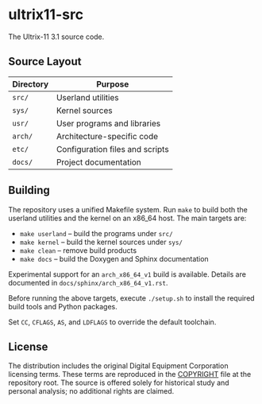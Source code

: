 # ultrix11-src

The Ultrix-11 3.1 source code.

## Source Layout

| Directory | Purpose |
|-----------|---------|
| `src/`    | Userland utilities |
| `sys/`    | Kernel sources |
| `usr/`    | User programs and libraries |
| `arch/`   | Architecture-specific code |
| `etc/`    | Configuration files and scripts |
| `docs/`   | Project documentation |

## Building

The repository uses a unified Makefile system. Run `make` to build both the
userland utilities and the kernel on an x86_64 host. The main targets are:

- `make userland` – build the programs under `src/`
- `make kernel` – build the kernel sources under `sys/`
- `make clean` – remove build products
- `make docs` – build the Doxygen and Sphinx documentation

Experimental support for an `arch_x86_64_v1` build is available. Details
are documented in `docs/sphinx/arch_x86_64_v1.rst`.

Before running the above targets, execute `./setup.sh` to install the
required build tools and Python packages.

Set `CC`, `CFLAGS`, `AS`, and `LDFLAGS` to override the default toolchain.

## License

The distribution includes the original Digital Equipment Corporation
licensing terms. These terms are reproduced in the [COPYRIGHT](COPYRIGHT)
file at the repository root. The source is offered solely for historical
study and personal analysis; no additional rights are claimed.
